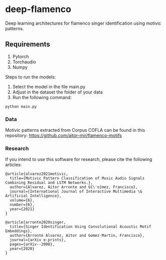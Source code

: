 # deep-flamenco
Deep learning architectures for flamenco singer identification using motivic patterns.

## Requirements

1. Pytorch
2. Torchaudio
3. Numpy

Steps to run the models:

1. Select the model in the file main.py
2. Adjust in the dataset the folder of your data
3. Run the following command:
```
python main.py
```
### Data

Motivic patterns extracted from Corpus COFLA can be found in this repository: https://github.com/aitor-mir/flamenco-motifs 

### Research

If you intend to use this software for research, please cite the following articles:

```
@article{alvarez2021motivic,
  title={Motivic Pattern Classification of Music Audio Signals Combining Residual and LSTM Networks.},
  author={Alvarez, Aitor Arronte and G{\'o}mez, Francisco},
  journal={International Journal of Interactive Multimedia \& Artificial Intelligence},
  volume={6},
  number={6},
  year={2021}
}

@article{arronte2020singer,
  title={Singer Identification Using Convolutional Acoustic Motif Embeddings},
  author={Arronte Alvarez, Aitor and Gomez-Martin, Francisco},
  journal={arXiv e-prints},
  pages={arXiv--2008},
  year={2020}
}
```
